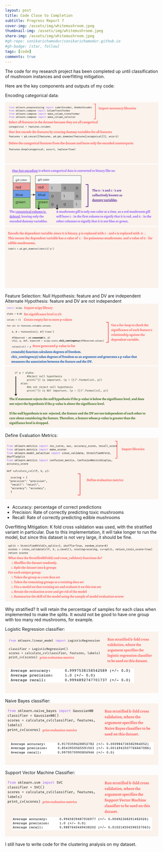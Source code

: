 ```yaml
---
layout: post
title: Code Close to Completion
subtitle: Progress Report 7
cover-img: /assets/img/whitemushroom.jpeg
thumbnail-img: /assets/img/whitemushroom.jpeg
share-img: /assets/img/whitemushroom.jpeg
#gh-repo: sonikarichamodur/sonikarichamodur.github.io
#gh-badge: [star, follow]
tags: [code]
comments: true
---
```

The code for my research project has been completed up until classification of mushroom instances and overfitting mitigation. 

Here are the key components and outputs of my code:

Encoding categorical data:

![alt-text-1](/assets/img/EncodeData1.png "title") 
![alt-text-1](/assets/img/EncodeData2.png "title") 
![alt-text-1](/assets/img/EncodeData3.png "title") 

Feature Selection:
Null Hypothesis: feature and DV are independent
Alternate Hypothesis: feature and DV are not independent 
![alt-text-1](/assets/img/FeatureSelection1.png "title") 
![alt-text-1](/assets/img/FeatureSelection2.png "title") 

Define Evaluation Metrics:
![alt-text-1](/assets/img/Overfitting1.png "title") 
- Accuracy: percentage of correct predictions
- Precision: Rate of correctly predicting toxic mushrooms
- Recall: Rate of correctly predicting edible mushrooms 

Overfitting Mitigation:
K fold cross validation was used, with the stratified variant in particular. Due to this implementation, it will take longer to run the model, but since this dataset is not very large, it should be fine.
![alt-text-1](/assets/img/Overfitting2.png "title") 

Why stratified?
It will retain the percentage of samples for each class when implemented to make the splits. It would not be good to have one group with too many red mushrooms, for example.

Logistic Regression classifier:
![alt-text-1](/assets/img/LogisticRegression1.png "title") 

Naive Bayes classifier:
![alt-text-1](/assets/img/NaiveBayes1.png "title")

Support Vector Machine Classifier:
![alt-text-1](/assets/img/SVM1.png "title")

I still have to write code for the clustering analysis on my dataset. 